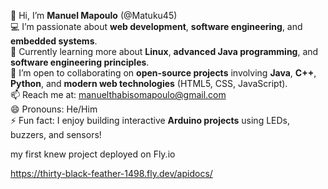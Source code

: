 👋 Hi, I’m **Manuel Mapoulo** (@Matuku45)  
💻 I’m passionate about **web development**, **software engineering**, and **embedded systems**.  
🌱 Currently learning more about **Linux**, **advanced Java programming**, and **software engineering principles**.  
🤝 I’m open to collaborating on **open-source projects** involving **Java**, **C++**, **Python**, and **modern web technologies** (HTML5, CSS, JavaScript).  
📫 Reach me at: manuelthabisomapoulo@gmail.com  
😄 Pronouns: He/Him  
⚡ Fun fact: I enjoy building interactive **Arduino projects** using LEDs, buzzers, and sensors!

my first knew project deployed on Fly.io

https://thirty-black-feather-1498.fly.dev/apidocs/
